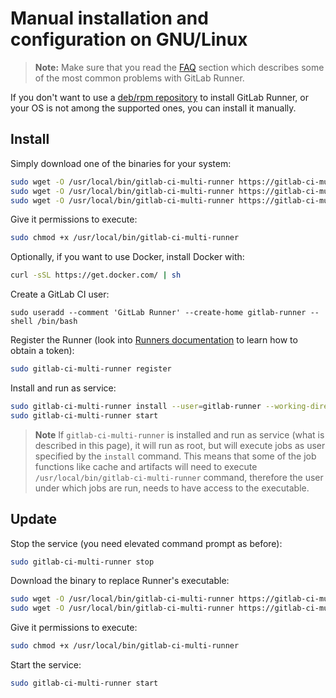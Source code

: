 # Manual installation and configuration on GNU/Linux

>**Note:**
Make sure that you read the [FAQ](../faq/README.md) section which describes
some of the most common problems with GitLab Runner.

If you don't want to use a [deb/rpm repository](linux-repository.md) to install
GitLab Runner, or your OS is not among the supported ones, you can install it
manually.

## Install

Simply download one of the binaries for your system:

```bash
sudo wget -O /usr/local/bin/gitlab-ci-multi-runner https://gitlab-ci-multi-runner-downloads.s3.amazonaws.com/latest/binaries/gitlab-ci-multi-runner-linux-386
sudo wget -O /usr/local/bin/gitlab-ci-multi-runner https://gitlab-ci-multi-runner-downloads.s3.amazonaws.com/latest/binaries/gitlab-ci-multi-runner-linux-amd64
sudo wget -O /usr/local/bin/gitlab-ci-multi-runner https://gitlab-ci-multi-runner-downloads.s3.amazonaws.com/latest/binaries/gitlab-ci-multi-runner-linux-arm
```

Give it permissions to execute:

```bash
sudo chmod +x /usr/local/bin/gitlab-ci-multi-runner
```

Optionally, if you want to use Docker, install Docker with:

```bash
curl -sSL https://get.docker.com/ | sh
```

Create a GitLab CI user:

```
sudo useradd --comment 'GitLab Runner' --create-home gitlab-runner --shell /bin/bash
```

Register the Runner (look into [Runners documentation](https://docs.gitlab.com/ce/ci/runners/) to learn how to obtain a token):

```bash
sudo gitlab-ci-multi-runner register
```

Install and run as service:

```bash
sudo gitlab-ci-multi-runner install --user=gitlab-runner --working-directory=/home/gitlab-runner
sudo gitlab-ci-multi-runner start
```

>**Note**
If `gitlab-ci-multi-runner` is installed and run as service (what is described
in this page), it will run as root, but will execute jobs as user specified by
the `install` command. This means that some of the job functions like cache and
artifacts will need to execute `/usr/local/bin/gitlab-ci-multi-runner` command,
therefore the user under which jobs are run, needs to have access to the executable.

## Update

Stop the service (you need elevated command prompt as before):

```bash
sudo gitlab-ci-multi-runner stop
```

Download the binary to replace Runner's executable:

```bash
sudo wget -O /usr/local/bin/gitlab-ci-multi-runner https://gitlab-ci-multi-runner-downloads.s3.amazonaws.com/latest/binaries/gitlab-ci-multi-runner-linux-386
sudo wget -O /usr/local/bin/gitlab-ci-multi-runner https://gitlab-ci-multi-runner-downloads.s3.amazonaws.com/latest/binaries/gitlab-ci-multi-runner-linux-amd64
```

Give it permissions to execute:

```bash
sudo chmod +x /usr/local/bin/gitlab-ci-multi-runner
```

Start the service:

```bash
sudo gitlab-ci-multi-runner start
```
